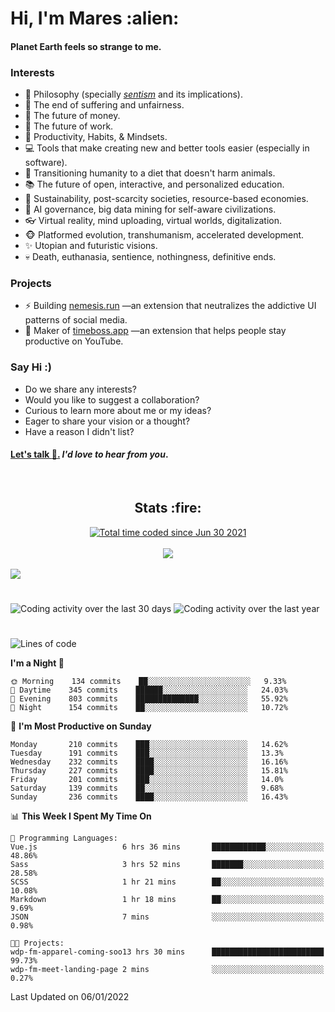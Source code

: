 <h1>Hi, I'm Mares :alien:</h1>

#### Planet Earth feels so strange to me.

### **Interests**

- 🌊 Philosophy (specially [_sentism_][sentismmedium] and its implications).
- 🎯 The end of suffering and unfairness.
- 💸 The future of money.
- 💼 The future of work.
- 🧠 Productivity, Habits, & Mindsets.
- 💻 Tools that make creating new and better tools easier (especially in software).
- 🥗 Transitioning humanity to a diet that doesn't harm animals.
- 📚 The future of open, interactive, and personalized education.
- 🌱 Sustainability, post-scarcity societies, resource-based economies.
- 🤖 AI governance, big data mining for self-aware civilizations.
- 👓 Virtual reality, mind uploading, virtual worlds, digitalization.
- 🐵 Platformed evolution, transhumanism, accelerated development.
- ✨ Utopian and futuristic visions.
- 💀 Death, euthanasia, sentience, nothingness, definitive ends.


### **Projects**

- ⚡ Building [nemesis.run](https://nemesis.run) —an extension that neutralizes the addictive UI patterns of social media.
- 💎 Maker of [timeboss.app](https://timeboss.app) —an extension that helps people stay productive on YouTube.


### **Say Hi :)**

- Do we share any interests?
- Would you like to suggest a collaboration?
- Curious to learn more about me or my ideas?
- Eager to share your vision or a thought?
- Have a reason I didn't list?

#### [Let's talk :wave:.](mailto:mareszhar@gmail.com) _I'd love to hear from you_.

[sentismmedium]: https://medium.com/@mareszhar/born-a-prisoner-a-reflection-about-life-its-struggles-and-a-plan-to-escape-d8566ce9b026

<br>

<h2 align="center">Stats :fire:</h2>

<div align="center">
  <a href="https://wakatime.com/@cfdc0e0d-4860-4b62-9ff0-cb659185525e">
    <img src="https://wakatime.com/badge/user/cfdc0e0d-4860-4b62-9ff0-cb659185525e.svg" alt="Total time coded since Jun 30 2021" />
  </a>
</div>

<br>

<div align="center">
  <img src="https://github-readme-streak-stats.herokuapp.com?user=mareszhar&theme=black-ice&hide_border=true&stroke=FFFFFF15&ring=DF8FFE&fire=DF8FFE&currStreakLabel=DF8FFE&background=1A232A&currStreakNum=86FFAB&dates=B1AAB3FF">
</div>

<!-- Add or remove this: &dates=B1AAB3FF at the end of the streak stats URL if they get bugged and aren't updating -->

<br>

<img src="https://activity-graph.herokuapp.com/graph?username=mareszhar&theme=nord&bg_color=00000000&color=979797&line=DF8FFE&point=00000000&area=true&hide_border=true">

<br>

<h1></h1>

<img src="https://wakatime.com/share/@mares/5df0ff02-9c79-41b4-b540-51dc9c65a57b.svg" alt="Coding activity over the last 30 days" />
<img src="https://wakatime.com/share/@mares/ea89ba71-f374-40af-930c-e0655909fe37.svg" alt="Coding activity over the last year" />

<h1></h1>

<!--START_SECTION:waka-->
![Lines of code](https://img.shields.io/badge/From%20Hello%20World%20I%27ve%20Written-126%20Thousand%20lines%20of%20code-blue)

**I'm a Night 🦉** 

```text
🌞 Morning    134 commits    ██░░░░░░░░░░░░░░░░░░░░░░░   9.33% 
🌆 Daytime    345 commits    ██████░░░░░░░░░░░░░░░░░░░   24.03% 
🌃 Evening    803 commits    ██████████████░░░░░░░░░░░   55.92% 
🌙 Night      154 commits    ██░░░░░░░░░░░░░░░░░░░░░░░   10.72%

```
📅 **I'm Most Productive on Sunday** 

```text
Monday       210 commits    ███░░░░░░░░░░░░░░░░░░░░░░   14.62% 
Tuesday      191 commits    ███░░░░░░░░░░░░░░░░░░░░░░   13.3% 
Wednesday    232 commits    ████░░░░░░░░░░░░░░░░░░░░░   16.16% 
Thursday     227 commits    ████░░░░░░░░░░░░░░░░░░░░░   15.81% 
Friday       201 commits    ███░░░░░░░░░░░░░░░░░░░░░░   14.0% 
Saturday     139 commits    ██░░░░░░░░░░░░░░░░░░░░░░░   9.68% 
Sunday       236 commits    ████░░░░░░░░░░░░░░░░░░░░░   16.43%

```


📊 **This Week I Spent My Time On** 

```text
💬 Programming Languages: 
Vue.js                   6 hrs 36 mins       ████████████░░░░░░░░░░░░░   48.86% 
Sass                     3 hrs 52 mins       ███████░░░░░░░░░░░░░░░░░░   28.58% 
SCSS                     1 hr 21 mins        ██░░░░░░░░░░░░░░░░░░░░░░░   10.08% 
Markdown                 1 hr 18 mins        ██░░░░░░░░░░░░░░░░░░░░░░░   9.69% 
JSON                     7 mins              ░░░░░░░░░░░░░░░░░░░░░░░░░   0.98%

🐱‍💻 Projects: 
wdp-fm-apparel-coming-soo13 hrs 30 mins      █████████████████████████   99.73% 
wdp-fm-meet-landing-page 2 mins              ░░░░░░░░░░░░░░░░░░░░░░░░░   0.27%

```


 Last Updated on 06/01/2022
<!--END_SECTION:waka-->
